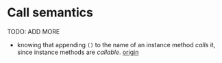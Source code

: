# Call semantics

TODO: ADD MORE

- knowing that appending `()` to the name of an instance method _calls_ it, since instance methods are _callable_. [origin](./exercise-concepts/robot-simulator.md)
